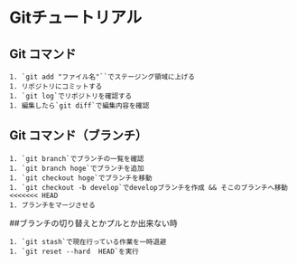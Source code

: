 # Gitチュートリアル

## Git コマンド
```
1. `git add "ファイル名"``でステージング領域に上げる
1. リポジトリにコミットする
1. `git log`でリポジトリを確認する
1. 編集したら`git diff`で編集内容を確認
```

## Git コマンド（ブランチ）
```
1. `git branch`でブランチの一覧を確認
1. `git branch hoge`でブランチを追加
1. `git checkout hoge`でブランチを移動
1. `git checkout -b develop`でdevelopブランチを作成 && そこのブランチへ移動
<<<<<<< HEAD
1. ブランチをマージさせる

```
##ブランチの切り替えとかプルとか出来ない時
```
1. `git stash`で現在行っている作業を一時退避
1. `git reset --hard  HEAD`を実行
```
